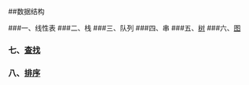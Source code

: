 ##数据结构

###一、线性表
###二、栈
###三、队列
###四、串
###五、[树](./树.md)
###六、[图](./图.md)
### 七、[查找](查找.md)

### 八、[排序](排序.md) 

